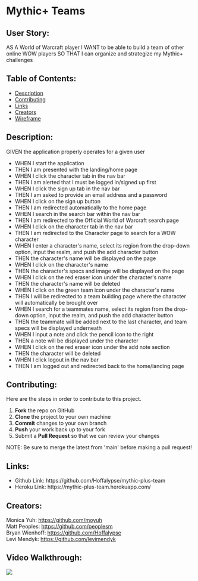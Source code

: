 # Mythic+ Teams

## User Story:

AS A World of Warcraft player
I WANT to be able to build a team of other online WOW players
SO THAT I can organize and strategize my Mythic+ challenges

## Table of Contents:

- [Description](#Description)
- [Contributing](#Contributing)
- [Links](#Links)
- [Creators](#Creators)
- [Wireframe](#Wireframe)

## Description:

GIVEN the application properly operates for a given user

<ul>
<li>WHEN I start the application</li>
<li>THEN I am presented with the landing/home page</li>
<li>WHEN I click the character tab in the nav bar</li>
<li>THEN I am alerted that I must be logged in/signed up first</li>
<li>WHEN I click the sign up tab in the nav bar</li>
<li>THEN I am asked to provide an email address and a password</li>
<li>WHEN I click on the sign up button</li>
<li>THEN I am redirected automatically to the home page</li>
<li>WHEN I search in the search bar within the nav bar</li>
<li>THEN I am redirected to the Official World of Warcraft search page</li>
<li>WHEN I click on the character tab in the nav bar</li>
<li>THEN I am redirected to the Character page to search for a WOW character</li>
<li>WHEN I enter a character's name, select its region from the drop-down option, input the realm, and push the add character button</li>
<li>THEN the character's name will be displayed on the page</li>
<li>WHEN I click on the character's name</li>
<li>THEN the character's specs and image will be displayed on the page</li>
<li>WHEN I click on the red eraser icon under the character's name</li>
<li>THEN the character's name will be deleted</li>
<li>WHEN I click on the green team icon under the character's name</li>
<li>THEN I will be redirected to a team building page where the character will automatically be brought over</li>
<li>WHEN I search for a teammates name, select its region from the drop-down option, input the realm, and push the add character button</li>
<li>THEN the teammate will be added next to the last character, and team specs will be displayed underneath</li>
<li>WHEN I input a note and click the pencil icon to the right</li>
<li>THEN a note will be displayed under the character</li>
<li>WHEN I click on the red eraser icon under the add note section</li>
<li>THEN the character will be deleted</li>
<li>WHEN I click logout in the nav bar</li>
<li>THEN I am logged out and redirected back to the home/landing page</li>
</ul>

## Contributing:

Here are the steps in order to contribute to this project.

1. **Fork** the repo on GitHub
2. **Clone** the project to your own machine
3. **Commit** changes to your own branch
4. **Push** your work back up to your fork
5. Submit a **Pull Request** so that we can review your changes

NOTE: Be sure to merge the latest from 'main' before making a pull request!

## Links:

<ul>
<li>Github Link:  https://github.com/Hoffalypse/mythic-plus-team</li>
<li>Heroku Link:  https://mythic-plus-team.herokuapp.com/</li>
</ul>

## Creators:

Monica Yuh: https://github.com/moyuh<br>
Matt Peoples: https://github.com/peoplesm<br>
Bryan Wienhoff: https://github.com/Hoffalypse<br>
Levi Mendyk: https://github.com/levimendyk<br>

## Video Walkthrough:

<img src="assets/images/readme-gif/mplusteams.gif"/>
